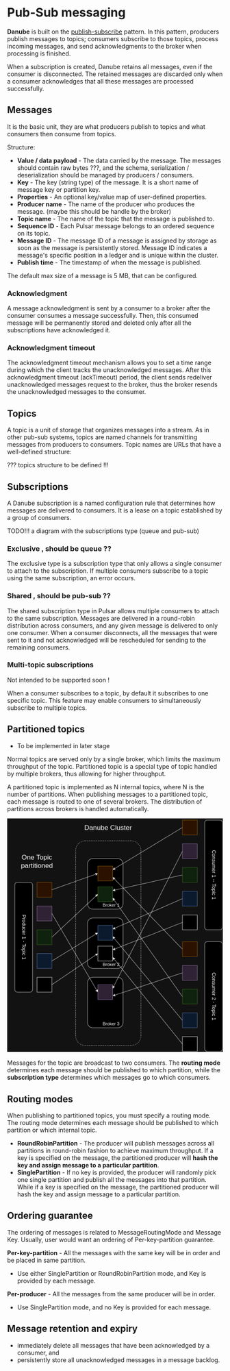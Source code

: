 # Pub-Sub messaging

**Danube** is built on the [publish-subscribe](https://en.wikipedia.org/wiki/Publish%E2%80%93subscribe_pattern) pattern. In this pattern, producers publish messages to topics; consumers subscribe to those topics, process incoming messages, and send acknowledgments to the broker when processing is finished.

When a subscription is created, Danube retains all messages, even if the consumer is disconnected. The retained messages are discarded only when a consumer acknowledges that all these messages are processed successfully.

## Messages

It is the basic unit, they are what producers publish to topics and what consumers then consume from topics.

Structure:

* **Value / data payload** - The data carried by the message. The messages should contain raw bytes ???, and the schema, serialization / deserialization should be managed by producers / consumers.
* **Key** - The key (string type) of the message. It is a short name of message key or partition key.
* **Properties** - An optional key/value map of user-defined properties.
* **Producer name** - The name of the producer who produces the message. (maybe this should be handle by the broker)
* **Topic name** - The name of the topic that the message is published to.
* **Sequence ID** - Each Pulsar message belongs to an ordered sequence on its topic.
* **Message ID** -  The message ID of a message is assigned by storage as soon as the message is persistently stored. Message ID indicates a message's specific position in a ledger and is unique within the cluster.
* **Publish time** - The timestamp of when the message is published.

The default max size of a message is 5 MB, that can be configured.

### Acknowledgment

A message acknowledgment is sent by a consumer to a broker after the consumer consumes a message successfully. Then, this consumed message will be permanently stored and deleted only after all the subscriptions have acknowledged it.

### Acknowledgment timeout

The acknowledgment timeout mechanism allows you to set a time range during which the client tracks the unacknowledged messages. After this acknowledgment timeout (ackTimeout) period, the client sends redeliver unacknowledged messages request to the broker, thus the broker resends the unacknowledged messages to the consumer.

## Topics

A topic is a unit of storage that organizes messages into a stream. As in other pub-sub systems, topics are named channels for transmitting messages from producers to consumers. Topic names are URLs that have a well-defined structure:

 ??? topics structure to be defined !!!

## Subscriptions

A Danube subscription is a named configuration rule that determines how messages are delivered to consumers. It is a lease on a topic established by a group of consumers.

TODO!!! a diagram with the subscriptions type (queue and pub-sub)

### Exclusive , should be queue ??

The exclusive type is a subscription type that only allows a single consumer to attach to the subscription. If multiple consumers subscribe to a topic using the same subscription, an error occurs.

### Shared , should be pub-sub ??

The shared subscription type in Pulsar allows multiple consumers to attach to the same subscription. Messages are delivered in a round-robin distribution across consumers, and any given message is delivered to only one consumer. When a consumer disconnects, all the messages that were sent to it and not acknowledged will be rescheduled for sending to the remaining consumers.

### Multi-topic subscriptions

Not intended to be supported soon !

When a consumer subscribes to a topic, by default it subscribes to one specific topic. This feature may enable consumers to simultaneously subscribe to multiple topics.

## Partitioned topics

* To be implemented in later stage

Normal topics are served only by a single broker, which limits the maximum throughput of the topic. Partitioned topic is a special type of topic handled by multiple brokers, thus allowing for higher throughput.

A partitioned topic is implemented as N internal topics, where N is the number of partitions. When publishing messages to a partitioned topic, each message is routed to one of several brokers. The distribution of partitions across brokers is handled automatically.

![Partitioned Topics](pictures/partitioned_topics.png "Partitioned topics")

Messages for the topic are broadcast to two consumers. The **routing mode** determines each message should be published to which partition, while the **subscription type** determines which messages go to which consumers.

## Routing modes

When publishing to partitioned topics, you must specify a routing mode. The routing mode determines each message should be published to which partition or which internal topic.

* **RoundRobinPartition** - The producer will publish messages across all partitions in round-robin fashion to achieve maximum throughput. If a key is specified on the message, the partitioned producer will **hash the key and assign message to a particular partition**.
* **SinglePartition** - If no key is provided, the producer will randomly pick one single partition and publish all the messages into that partition. While if a key is specified on the message, the partitioned producer will hash the key and assign message to a particular partition.

## Ordering guarantee

The ordering of messages is related to MessageRoutingMode and Message Key. Usually, user would want an ordering of Per-key-partition guarantee.

**Per-key-partition** - All the messages with the same key will be in order and be placed in same partition.

* Use either SinglePartition or RoundRobinPartition mode, and Key is provided by each message.

**Per-producer** - All the messages from the same producer will be in order.

* Use SinglePartition mode, and no Key is provided for each message.

## Message retention and expiry

* immediately delete all messages that have been acknowledged by a consumer, and
* persistently store all unacknowledged messages in a message backlog.
